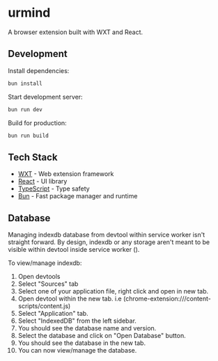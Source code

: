 # urmind

A browser extension built with WXT and React.

## Development

Install dependencies:

```bash
bun install
```

Start development server:

```bash
bun run dev
```

Build for production:

```bash
bun run build
```

## Tech Stack

- [WXT](https://wxt.dev/) - Web extension framework
- [React](https://react.dev/) - UI library
- [TypeScript](https://www.typescriptlang.org/) - Type safety
- [Bun](https://bun.sh/) - Fast package manager and runtime

## Database

Managing indexdb database from devtool within service worker isn't straight forward. By design, indexdb or any storage aren't meant to be visible within devtool inside service worker ().

To view/manage indexdb:

1. Open devtools
2. Select "Sources" tab
3. Select one of your application file, right click and open in new tab.
4. Open devtool within the new tab. i.e (chrome-extension://<id>/content-scripts/content.js)
5. Select "Application" tab.
6. Select "IndexedDB" from the left sidebar.
7. You should see the database name and version.
8. Select the database and click on "Open Database" button.
9. You should see the database in the new tab.
10. You can now view/manage the database.
